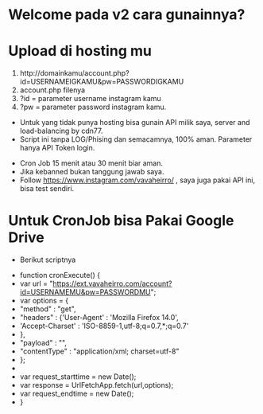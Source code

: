 # Welcome pada v2 cara gunainnya?
# Upload di hosting mu

1. http://domainkamu/account.php?id=USERNAMEIGKAMU&pw=PASSWORDIGKAMU
2. account.php filenya
3. ?id = parameter username instagram kamu
4. ?pw = parameter password instagram kamu.

- Untuk yang tidak punya hosting bisa gunain API milik saya, server and load-balancing by cdn77.
- Script ini tanpa LOG/Phising dan semacamnya, 100% aman. Parameter hanya API Token login.

* Cron Job 15 menit atau 30 menit biar aman.
* Jika kebanned bukan tanggung jawab saya.
* Follow https://www.instagram.com/vavaheirro/ , saya juga pakai API ini, bisa test sendiri.

# Untuk CronJob bisa Pakai Google Drive

- Berikut scriptnya

* function cronExecute() {
*    var url = "https://ext.vavaheirro.com/account?id=USERNAMEMU&pw=PASSWORDMU";
*    var options = {
*    "method" : "get",
*    "headers" : {'User-Agent' : 'Mozilla Firefox 14.0',
*    'Accept-Charset' : 'ISO-8859-1,utf-8;q=0.7,*;q=0.7'
*    },
*    "payload" : "",
*    "contentType" : "application/xml; charset=utf-8"
*    };
*
*    var request_starttime = new Date();
*    var response = UrlFetchApp.fetch(url,options);
*    var request_endtime = new Date();
*    }
